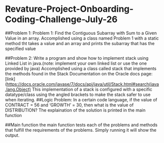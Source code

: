 # Revature-Project-Onboarding-Coding-Challenge-July-26

##Problem 1: Problem 1: Find the Contiguous Subarray with Sum to a Given Value in an array.
Accomplished using a class named Problem 1 with a static method tht takes a value and an array and prints the subarray that has the specified value

##Problem 2: Write a program and show how to implement stack using Linked List in java.(note: implement your own linked list or use the one provided by java)
Accomplished using a class called stack that implements the methods found in the Stack Documentation on the Oracle docs page: [link](https://docs.oracle.com/javase/7/docs/api/java/util/Stack.html#search(java.lang.Object)
This implementation of a stack is configured with a specific datatype/class using the angled brackets to make the stack safer to use when iterating.
##Logic Problem: In a certain code language, if the value of CONTRACT = 56 and ‘GROWTH’ = 30, then what is the value of DISTRIBUTION?
The explaination of the solution is printed in the main function

##Main function
the main function tests each of the problems and methods that fulfill the requirements of the problems. Simply running it will show the output.
